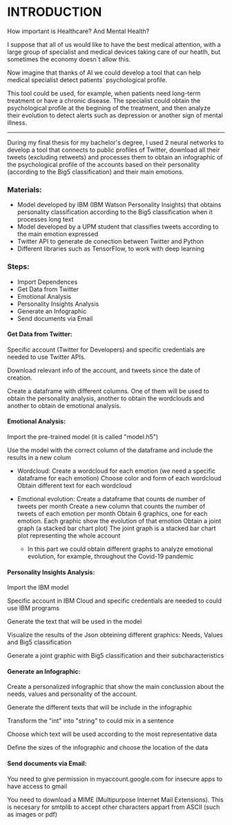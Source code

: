 # INTRODUCTION

How important is Healthcare? And Mental Health?

I suppose that all of us would like to have the best medical attention, with a large group of specialist and medical devices taking care of our heatlh, but sometimes the economy doesn´t allow this. 

Now imagine that thanks of AI we could develop a tool that can help medical specialist detect patients´ psychological profile.

This tool could be used, for example, when patients need long-term treatment or have a chronic disease. The specialist could obtain the psychological profile at the begining of the treatment, and then analyze their evolution to detect alerts such as depression or another sign of mental illness.

---

During my final thesis for my bachelor's degree, I used 2 neural networks to develop a tool that connects to public profiles of Twitter, download all their tweets (excluding retweets) and processes them to obtain an infographic of the psychological profile of the accounts based on their personality (according to the Big5 classification) and their main emotions.

### Materials:

- Model developed by IBM (IBM Watson Personality Insights) that obtains personality classification according to the Big5 classification when it processes long text
- Model developed by a UPM student that classifies tweets according to the main emotion expressed
- Twitter API to generate de conection between Twitter and Python
- Different libraries such as TensorFlow, to work with deep learning

### Steps:

- Import Dependences
- Get Data from Twitter
- Emotional Analysis
- Personality Insights Analysis
- Generate an Infographic
- Send documents via Email


#### Get Data from Twitter:

Specific account (Twitter for Developers) and specific credentials are needed to use Twitter APIs.

Download relevant info of the account, and tweets since the date of creation.

Create a dataframe with different columns. One of them will be used to obtain the personality analysis, another to obtain the wordclouds and another to obtain de emotional analysis.

#### Emotional Analysis:

Import the pre-trained model (it is called "model.h5")

Use the model with the correct column of the dataframe and include the results in a new colum

- Wordcloud:
Create a wordcloud for each emotion (we need a specific dataframe for each emotion)
Choose color and form of each wordcloud
Obtain different text for each wordcloud

- Emotional evolution:
Create a dataframe that counts de number of tweets per month
Create a new column that counts the number of tweets of each emotion per month
Obtain 6 graphics, one for each emotion. Each graphic show the evolution of that emotion 
Obtain a joint graph (a stacked bar chart plot)
The joint graph is a stacked bar chart plot representing the whole account

    * In this part we could obtain different graphs to analyze emotional evolution, for example, throughout the Covid-19 pandemic

#### Personality Insights Analysis:

Import the IBM model

Specific account in IBM Cloud and specific credentials are needed to could use IBM programs

Generate the text that will be used in the model

Visualize the results of the Json obteining different graphics: Needs, Values and Big5 classification

Generate a joint graphic with Big5 classification and their subcharacteristics

#### Generate an Infographic:

Create a personalized infographic that show the main conclussion about the needs, values and personality of the account.

Generate the different texts that will be include in the infographic

Transform the "int" into "string" to could mix in a sentence

Choose which text will be used according to the most representative data

Define the sizes of the infographic and choose the location of the data

#### Send documents via Email:

You need to give permission in myaccount.google.com for insecure apps to have access to gmail

You need to download a MIME (Multipurpose Internet Mail Extensions). 
This is necesary for smtplib to accept other characters appart from ASCII (such as images or pdf)

